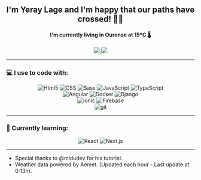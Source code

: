 <h2 align="center">I'm <strong>Yeray Lage</strong> and I'm happy that our paths have crossed! 🤘🏻</h2>

<h4 align="center">I'm currently living in Ourense at <strong>15ºC</strong> 🌡️</h4>

<p align="center">
  <a href="https://www.linkedin.com/in/yeraylage/">
    <img src="https://img.shields.io/badge/Yeray_Lage-blue?style=flat&logo=Linkedin&logoColor=white&link=https://www.linkedin.com/in/yeraylage/">
  </a>
  <a href="mailto:ylagef@gmail.com">
    <img src="https://img.shields.io/badge/ylagef@gmail.com-d14836?style=flat&logo=Gmail&logoColor=white&link=mailto:ylagef@gmail.com">
  </a>
</p>

---

<h3>💻 I use to code with:</h3>

<p align="center">
  <img alt="Html5" src="https://img.shields.io/badge/HTML5-E34F26?style=flat&logo=html5&logoColor=white" />
  <img alt="CSS" src="https://img.shields.io/badge/CSS-1572B6?style=flat&logo=css3&logoColor=white" />
  <img alt="Sass" src="https://img.shields.io/badge/Sass-CC6699?style=flat&logo=sass&logoColor=white" />
  <img alt="JavaScript" src="https://img.shields.io/badge/JavaScript-F7DF1E?style=flat&logo=javascript&logoColor=black" />
  <img alt="TypeScript" src="https://img.shields.io/badge/TypeScript-007ACC?style=flat&logo=typescript&logoColor=white" />
  <br/>
  <img alt="Angular" src="https://img.shields.io/badge/Angular-DD0031?style=flat&logo=angular&logoColor=white" />
  <img alt="Docker" src="https://img.shields.io/badge/Docker-46a2f1?style=flat&logo=docker&logoColor=white" />
  <img alt="Django" src="https://img.shields.io/badge/Django-092E20?style=flat&logo=Django&logoColor=white" />
  <br/>

  <img alt="Ionic" src="https://img.shields.io/badge/Ionic-3880FF?style=flat&logo=Ionic&logoColor=white" />
  <img alt="Firebase" src="https://img.shields.io/badge/Firebase-FFCA28?style=flat&logo=Firebase&logoColor=black" />
  <br/>
  <img alt="git" src="https://img.shields.io/badge/Git-F05032?style=flat&logo=git&logoColor=white" />
</p>

---

<h3>🧠 Currently learning:</h3>

<p align="center">
  <img alt="React" src="https://img.shields.io/badge/React-61DAFB?style=flat&logo=react&logoColor=black" />  
  <img alt="Next.js" src="https://img.shields.io/badge/Next.js-000000?style=flat&logo=Next.js&logoColor=white" />  
</p>

---

- Special thanks to @midudev for his tutorial.
- Weather data powered by Aemet. (Updated each hour - Last update at 0:13h).
